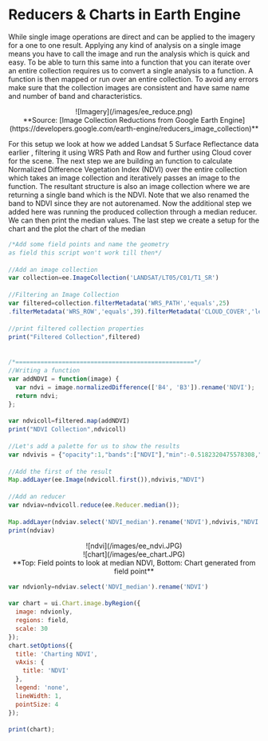 # Reducers & Charts in Earth Engine

While single image operations are direct and can be applied to the imagery for a one to one result. Applying any kind of analysis on a single image means you have to call the image and run the analysis which is quick and easy. To be able to turn this same into a function that you can iterate over an entire collection requires us to convert a single analysis to a function. A function is then mapped or run over an entire collection. To avoid any errors make sure that the collection images are consistent and have same name and number of band and characteristics.

<center>![Imagery](/images/ee_reduce.png)</center>
<center>**Source: [Image Collection Reductions from Google Earth Engine](https://developers.google.com/earth-engine/reducers_image_collection)**</center>

For this setup we look at how we added Landsat 5 Surface Reflectance data earlier , filtering it using WRS Path and Row and further using Cloud cover for the scene. The next step we are building an function to calculate Normalized Difference Vegetation Index (NDVI) over the entire collection which takes an image collection and iteratively passes an image to the function. The resultant structure is also an image collection where we are returning a single band which is the NDVI. Note that we also renamed the band to NDVI since they are not autorenamed. Now the additional step we added here was running the produced collection through a median reducer. We can then print the median values. The last step we create a setup for the chart and the plot the chart of the median

``` js
/*Add some field points and name the geometry
as field this script won't work till then*/

//Add an image collection
var collection=ee.ImageCollection('LANDSAT/LT05/C01/T1_SR')

//Filtering an Image Collection
var filtered=collection.filterMetadata('WRS_PATH','equals',25)
.filterMetadata('WRS_ROW','equals',39).filterMetadata('CLOUD_COVER','less_than',5)

//print filtered collection properties
print("Filtered Collection",filtered)


/*==================================================*/
//Writing a function
var addNDVI = function(image) {
  var ndvi = image.normalizedDifference(['B4', 'B3']).rename('NDVI');
  return ndvi;
};

var ndvicoll=filtered.map(addNDVI)
print("NDVI Collection",ndvicoll)

//Let's add a palette for us to show the results
var ndvivis = {"opacity":1,"bands":["NDVI"],"min":-0.5182320475578308,"max":0.7803871631622314,"palette":["d49e8a","ffcfb4","ecffcf","94ff8d","3eff56","15cc23"]};

//Add the first of the result
Map.addLayer(ee.Image(ndvicoll.first()),ndvivis,"NDVI")

//Add an reducer
var ndviav=ndvicoll.reduce(ee.Reducer.median());

Map.addLayer(ndviav.select('NDVI_median').rename('NDVI'),ndvivis,"NDVI Median")
print(ndviav)
```
<center>![ndvi](/images/ee_ndvi.JPG)</center>
<center>![chart](/images/ee_chart.JPG)</center>
<center>**Top: Field points to look at median NDVI, Bottom: Chart generated from field point**</center>

``` js
var ndvionly=ndviav.select('NDVI_median').rename('NDVI')

var chart = ui.Chart.image.byRegion({
  image: ndvionly,
  regions: field,
  scale: 30
});
chart.setOptions({
  title: 'Charting NDVI',
  vAxis: {
    title: 'NDVI'
  },
  legend: 'none',
  lineWidth: 1,
  pointSize: 4
});

print(chart);

```

